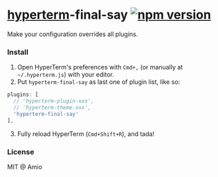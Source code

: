 # [hyperterm](https://hyperterm.org/)-final-say [![npm version](https://img.shields.io/npm/v/hyperterm-final-say.svg?style=flat-square)](http://www.npmjs.com/package/hyperterm-final-say)

Make your configuration overrides all plugins.

### Install

1. Open HyperTerm's preferences with `Cmd+,` (or manually at `~/.hyperterm.js`) with your editor.
2. Put `hyperterm-final-say` as last one of plugin list, like so:

  ```js
  plugins: [
    // 'hyperterm-plugin-xxx',
    // 'hyperterm-theme-xxx',
    'hyperterm-final-say'
  ],
  ```
3. Fully reload HyperTerm (`Cmd+Shift+R`), and tada!

### License

MIT @ Amio
